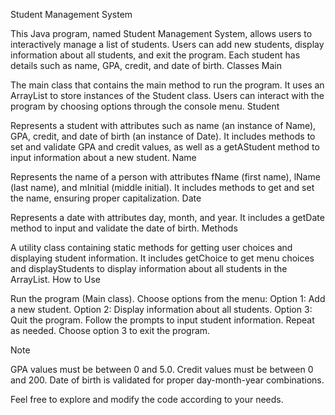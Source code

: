 Student Management System

This Java program, named Student Management System, allows users to interactively manage a list of students. Users can add new students, display information about all students, and exit the program. Each student has details such as name, GPA, credit, and date of birth.
Classes
Main

The main class that contains the main method to run the program. It uses an ArrayList to store instances of the Student class. Users can interact with the program by choosing options through the console menu.
Student

Represents a student with attributes such as name (an instance of Name), GPA, credit, and date of birth (an instance of Date). It includes methods to set and validate GPA and credit values, as well as a getAStudent method to input information about a new student.
Name

Represents the name of a person with attributes fName (first name), lName (last name), and mInitial (middle initial). It includes methods to get and set the name, ensuring proper capitalization.
Date

Represents a date with attributes day, month, and year. It includes a getDate method to input and validate the date of birth.
Methods

A utility class containing static methods for getting user choices and displaying student information. It includes getChoice to get menu choices and displayStudents to display information about all students in the ArrayList.
How to Use

Run the program (Main class).
Choose options from the menu:
Option 1: Add a new student.
Option 2: Display information about all students.
Option 3: Quit the program.
Follow the prompts to input student information.
Repeat as needed.
Choose option 3 to exit the program.

Note

GPA values must be between 0 and 5.0.
Credit values must be between 0 and 200.
Date of birth is validated for proper day-month-year combinations.

Feel free to explore and modify the code according to your needs.
